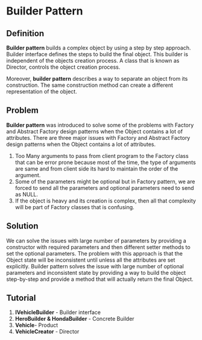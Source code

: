 # Builder Pattern
## Definition
**Builder pattern** builds a complex object by using a step by step approach. Builder interface defines the steps to build the final object. This builder is independent of the objects creation process. A class that is known as Director, controls the object creation process.

Moreover, **builder pattern** describes a way to separate an object from its construction. The same construction method can create a different representation of the object.

## Problem
**Builder pattern** was introduced to solve some of the problems with Factory and Abstract Factory design patterns when the Object contains a lot of attributes.
There are three major issues with Factory and Abstract Factory design patterns when the Object contains a lot of attributes.

1. Too Many arguments to pass from client program to the Factory class that can be error prone because most of the time, the type of arguments are same and from client side its hard to maintain the order of the argument.
2. Some of the parameters might be optional but in Factory pattern, we are forced to send all the parameters and optional parameters need to send as NULL.
3. If the object is heavy and its creation is complex, then all that complexity will be part of Factory classes that is confusing.

## Solution
We can solve the issues with large number of parameters by providing a constructor with required parameters and then different setter methods to set the optional parameters. The problem with this approach is that the Object state will be inconsistent until unless all the attributes are set explicitly.
Builder pattern solves the issue with large number of optional parameters and inconsistent state by providing a way to build the object step-by-step and provide a method that will actually return the final Object.

## Tutorial
1. **IVehicleBuilder** - Builder interface
2. **HeroBuilder & HondaBuilder** - Concrete Builder
3. **Vehicle**- Product
4. **VehicleCreator** - Director
